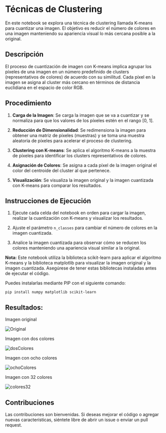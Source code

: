 # Técnicas de Clustering

En este notebook se explora una técnica de clustering llamada K-means para cuantizar una imagen. El objetivo es reducir el número de colores en una imagen manteniendo su apariencia visual lo más cercana posible a la original.

## Descripción

El proceso de cuantización de imagen con K-means implica agrupar los píxeles de una imagen en un número predefinido de clusters (representativos de colores) de acuerdo con su similitud. Cada píxel en la imagen se asigna al cluster más cercano en términos de distancia euclidiana en el espacio de color RGB.

## Procedimiento

1. **Carga de la Imagen**: Se carga la imagen que se va a cuantizar y se normaliza para que los valores de los píxeles estén en el rango [0, 1].

2. **Reducción de Dimensionalidad**: Se redimensiona la imagen para obtener una matriz de píxeles (muestras) y se toma una muestra aleatoria de píxeles para acelerar el proceso de clustering.

3. **Clustering con K-means**: Se aplica el algoritmo K-means a la muestra de píxeles para identificar los clusters representativos de colores.

4. **Asignación de Colores**: Se asigna a cada píxel de la imagen original el color del centroide del cluster al que pertenece.

5. **Visualización**: Se visualiza la imagen original y la imagen cuantizada con K-means para comparar los resultados.

## Instrucciones de Ejecución

1. Ejecute cada celda del notebook en orden para cargar la imagen, realizar la cuantización con K-means y visualizar los resultados.
  
2. Ajuste el parámetro `n_classes` para cambiar el número de colores en la imagen cuantizada.

3. Analice la imagen cuantizada para observar cómo se reducen los colores manteniendo una apariencia visual similar a la original.

**Nota:** Este notebook utiliza la biblioteca scikit-learn para aplicar el algoritmo K-means y la biblioteca matplotlib para visualizar la imagen original y la imagen cuantizada. Asegúrese de tener estas bibliotecas instaladas antes de ejecutar el código.

Puedes instalarlas mediante PIP con el siguiente comando:

```
pip install numpy matplotlib scikit-learn
```

## Resultados:

Imagen original

![Original]()

Imagen con dos colores

![dosColores]()

Imagen con ocho colores

![ochoColores]()

Imagen con 32 colores

![colores32]()


## Contribuciones

Las contribuciones son bienvenidas. Si deseas mejorar el código o agregar nuevas características, siéntete libre de abrir un issue o enviar un pull request.
